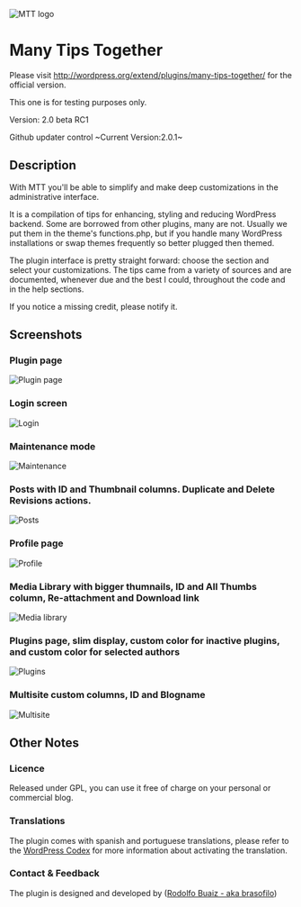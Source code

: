 ![MTT logo](https://github.com/brasofilo/featured-link-image/raw/master/logo.png)

# Many Tips Together
Please visit http://wordpress.org/extend/plugins/many-tips-together/ for the official version.

This one is for testing purposes only.

Version: 2.0 beta RC1

Github updater control
~Current Version:2.0.1~

## Description
With MTT you'll be able to simplify and make deep customizations in the administrative interface.

It is a compilation of tips for enhancing, styling and reducing WordPress backend. 
Some are borrowed from other plugins, many are not. 
Usually we put them in the theme's functions.php, 
but if you handle many WordPress installations or swap themes frequently so better plugged then themed.

The plugin interface is pretty straight forward: choose the section and select your customizations.
The tips came from a variety of sources and are documented, whenever due and the best I could, 
throughout the code and in the help sections.

If you notice a missing credit, please notify it.


## Screenshots

### Plugin page
![Plugin page](https://github.com/brasofilo/many-tips-together/raw/master/screenshot-1.png)

### Login screen
![Login](https://github.com/brasofilo/many-tips-together/raw/master/screenshot-2.jpg)

### Maintenance mode
![Maintenance](https://github.com/brasofilo/many-tips-together/raw/master/screenshot-3.jpg)

### Posts with ID and Thumbnail columns. Duplicate and Delete Revisions actions.
![Posts](https://github.com/brasofilo/many-tips-together/raw/master/screenshot-4.png)

### Profile page
![Profile](https://github.com/brasofilo/many-tips-together/raw/master/screenshot-5.png)

### Media Library with bigger thumnails, ID and All Thumbs column, Re-attachment and Download link
![Media library](https://github.com/brasofilo/many-tips-together/raw/master/screenshot-6.png)

### Plugins page, slim display, custom color for inactive plugins, and custom color for selected authors
![Plugins](https://github.com/brasofilo/many-tips-together/raw/master/screenshot-7.png)

### Multisite custom columns, ID and Blogname
![Multisite](https://github.com/brasofilo/many-tips-together/raw/master/screenshot-8.png)

## Other Notes
### Licence
Released under GPL, you can use it free of charge on your personal or commercial blog. 

### Translations
The plugin comes with spanish and portuguese translations, please refer to the [WordPress Codex](http://codex.wordpress.org/Installing_WordPress_in_Your_Language "Installing WordPress in Your Language") for more information about activating the translation.

### Contact & Feedback
The plugin is designed and developed by ([Rodolfo Buaiz - aka brasofilo](http://rodbuaiz.com))